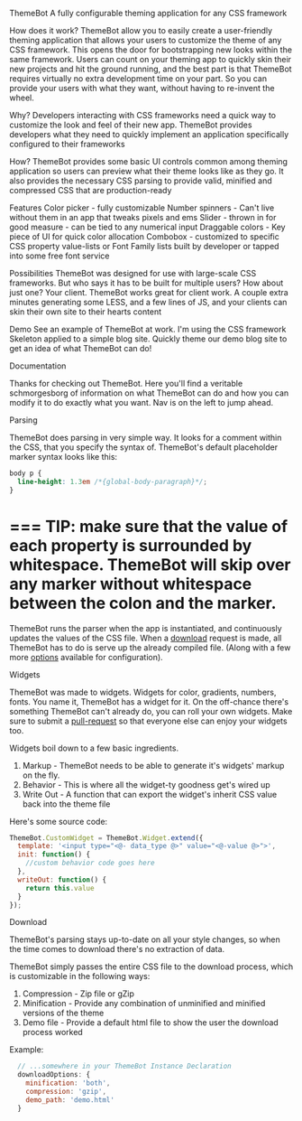 ThemeBot 
A fully configurable theming application for any CSS framework 

How does it work? 
ThemeBot allow you to easily create a user-friendly theming application that 
allows your users to customize the theme of any CSS framework. This opens the
door for bootstrapping new looks within the same framework. Users can count on
your theming app to quickly skin their new projects and hit the ground
running, and the best part is that ThemeBot requires virtually no extra
development time on your part. So you can provide your users with what
they want, without having to re-invent the wheel.


Why?
Developers interacting with CSS frameworks need a quick way to customize
the look and feel of their new app. ThemeBot provides developers what
they need to quickly implement an application specifically configured to
their frameworks

How?
ThemeBot provides some basic UI controls common among theming
application so users can preview what their theme looks like as they go.
It also provides the necessary CSS parsing to provide valid, minified
and compressed CSS that are production-ready

Features
Color picker - fully customizable
Number spinners - Can't live without them in an app that tweaks pixels
and ems
Slider - thrown in for good measure - can be tied to any numerical input
Draggable colors - Key piece of UI for quick color allocation
Combobox - customized to specific CSS property value-lists or Font
Family lists built by developer or tapped into some free font service

Possibilities
ThemeBot was designed for use with large-scale CSS frameworks. But who
says it has to be built for multiple users? How about just one? Your
client. ThemeBot works great for client work. A couple extra minutes
generating some LESS, and a few lines of JS, and your clients can skin
their own site to their hearts content

Demo
See an example of ThemeBot at work. I'm using the CSS framework Skeleton
applied to a simple blog site. Quickly theme our
demo blog site to get an idea of what ThemeBot can do!

Documentation

Thanks for checking out ThemeBot. Here you'll find a veritable
schmorgesborg of information on what ThemeBot can do and how you can
modify it to do exactly what you want. Nav is on the left to jump ahead.


Parsing

ThemeBot does parsing in very simple way. It looks for a comment within
the CSS, that you specify the syntax of. ThemeBot's default placeholder
marker syntax looks like this:

```css
body p {
  line-height: 1.3em /*{global-body-paragraph}*/;
}
```

===
TIP: make sure that the value of each property is surrounded by
whitespace. ThemeBot will skip over any marker without whitespace
between the colon and the marker.
===

ThemeBot runs the parser when the app is instantiated, and continuously
updates the values of the CSS file. When a [download](#) request is
made, all ThemeBot has to do is serve up the already compiled file.
(Along with a few more [options](#) available for configuration).

Widgets

ThemeBot was made to widgets. Widgets for color, gradients, numbers,
fonts. You name it, ThemeBot has a widget for it. On the off-chance
there's something ThemeBot can't already do, you can roll your own
widgets. Make sure to submit a [pull-request](#) so that everyone else
can enjoy your widgets too.

Widgets boil down to a few basic ingredients.

1. Markup - ThemeBot needs to be able to generate it's widgets' markup on the
   fly. 
2. Behavior - This is where all the widget-ty goodness get's wired up 
3. Write Out - A function that can export the widget's inherit CSS value
   back into the theme file

Here's some source code:

```javascript
ThemeBot.CustomWidget = ThemeBot.Widget.extend({
  template: '<input type="<@- data_type @>" value="<@-value @>">',
  init: function() {
    //custom behavior code goes here
  },
  writeOut: function() {
    return this.value
  }
});
```

Download

ThemeBot's parsing stays up-to-date on all your style changes, so when
the time comes to download there's no extraction of data.

ThemeBot simply passes the entire CSS file to the download process,
which is customizable in the following ways:

1. Compression - Zip file or gZip
2. Minification - Provide any combination of unminified and minified
   versions of the theme
3. Demo file - Provide a default html file to show the user the
   download process worked
   
Example:

```javascript
  // ...somewhere in your ThemeBot Instance Declaration
  downloadOptions: {
    minification: 'both',
    compression: 'gzip',
    demo_path: 'demo.html'
  }
```

